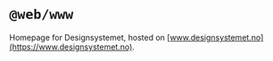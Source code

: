 # `@web/www`

Homepage for Designsystemet, hosted on [www.designsystemet.no](https://www.designsystemet.no).

